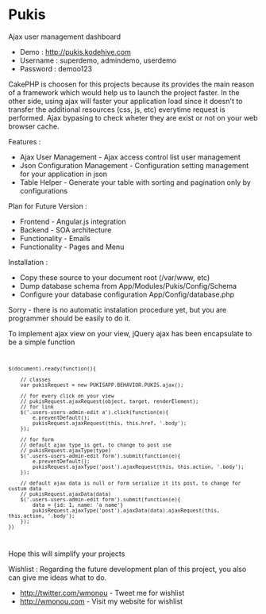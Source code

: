 Pukis
=====
Ajax user management dashboard
- Demo : http://pukis.kodehive.com
- Username : superdemo, admindemo, userdemo
- Password : demoo123

CakePHP is choosen for this projects because its provides the main reason of a framework which would help us to launch the project faster.
In the other side, using ajax will faster your application load since it doesn't to transfer the additional resources (css, js, etc) everytime request is performed. Ajax bypasing to check wheter they are exist or not on your web browser cache.

Features :
-  Ajax User Management - Ajax access control list user management
- Json Configuration Management - Configuration setting management for your application in json
- Table Helper - Generate your table with sorting and pagination only by configurations

Plan for Future Version :
- Frontend - Angular.js integration
- Backend - SOA architecture
- Functionality - Emails
- Functionality - Pages and Menu

Installation :
- Copy these source to your document root (/var/www, etc)
- Dump database schema from App/Modules/Pukis/Config/Schema
- Configure your database configuration App/Config/database.php

Sorry - there is no automatic instalation procedure yet, but you are programmer should be easily to do it.

To implement ajax view on your view, jQuery ajax has been encapsulate to be a simple function
<code>

	$(document).ready(function(){

		// classes
		var pukisRequest = new PUKISAPP.BEHAVIOR.PUKIS.ajax();

		// for every click on your view
		// pukisRequest.ajaxRequest(object, target, renderElement);
		// for link
		$('.users-users-admin-edit a').click(function(e){
			e.preventDefault();
			pukisRequest.ajaxRequest(this, this.href, '.body');
		});

		// for form
		// default ajax type is get, to change to post use
		// pukisRequest.ajaxType(type)
		$('.users-users-admin-edit form').submit(function(e){
			e.preventDefault();
			pukisRequest.ajaxType('post').ajaxRequest(this, this.action, '.body');
		});

		// default ajax data is null or form serialize it its post, to change for custum data
		// pukisRequest.ajaxData(data)
		$('.users-users-admin-edit form').submit(function(e){
			data = {id: 1, name: 'a name'}
			pukisRequest.ajaxType('post').ajaxData(data).ajaxRequest(this, this.action, '.body');
		});
	})

</code>

Hope this will simplify your projects

Wishlist :
Regarding the future development plan of this project, you also can give me ideas what to do.
- http://twitter.com/wmonou - Tweet me for wishlist
- http://wmonou.com - Visit my website for wishlist
